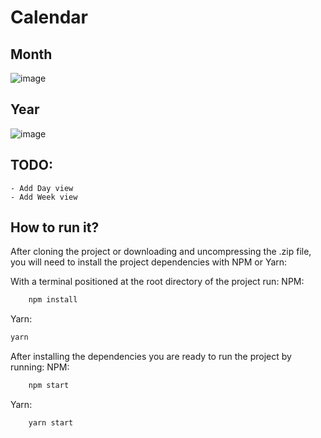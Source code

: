 # Calendar

## Month 

![image](https://user-images.githubusercontent.com/29029506/100166690-10689f80-2e9c-11eb-9a88-9022b2569810.png)

## Year 

![image](https://user-images.githubusercontent.com/29029506/100166740-2b3b1400-2e9c-11eb-9ca6-88ee17d002b9.png)

## TODO:
	- Add Day view
	- Add Week view


## How to run it?

After cloning the project or downloading and uncompressing the .zip file, you will need to install the project dependencies with NPM or Yarn:

With a terminal positioned at the root directory of the project run:
NPM:

```js
	npm install
```

Yarn:

```js
yarn
```

After installing the dependencies you are ready to run the project by running:
NPM:

```js
	npm start
```

Yarn:

```js
	yarn start
```
